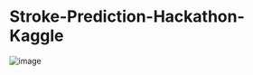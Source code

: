 # Stroke-Prediction-Hackathon-Kaggle

![image](https://github.com/soumya1107/Stroke-Prediction-Hackathon-Kaggle/assets/64662510/4f262bef-3c3e-49e8-b217-44f4e81e17d5)
